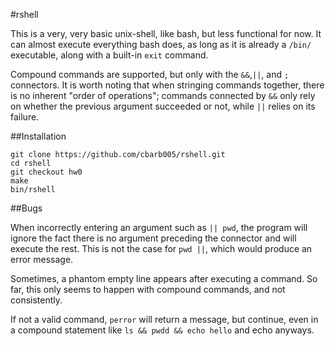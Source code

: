 #rshell

This is a very, very basic unix-shell, like bash, but less functional for now.
It can almost execute everything bash does, as long as it is already a ```/bin/``` executable, along with a built-in ```exit``` command. 

Compound commands are supported, but only with the ```&&```,```||```, and ```;``` connectors.
It is worth noting that when stringing commands together, there is no inherent "order of operations"; commands connected by ```&&``` only rely on whether the previous argument succeeded or not, while ```||``` relies on its failure. 


##Installation
```
git clone https://github.com/cbarb005/rshell.git
cd rshell
git checkout hw0
make
bin/rshell
```

##Bugs

When incorrectly entering an argument such as `|| pwd`, the program will ignore the fact there is no argument preceding the connector and will execute the rest. This is not the case for `pwd ||`, which would produce an error message.


Sometimes, a phantom empty line appears after executing a command. So far, this only seems to happen with compound commands, and not consistently.


If not a valid command, `perror` will return a message, but continue, even in a compound statement like `ls && pwdd && echo hello` and echo anyways.


